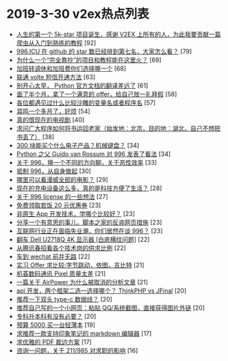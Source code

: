 # 2019-3-30 v2ex热点列表

+ [人生的第一个 5k-star 项目诞生，感谢 V2EX 上所有的人，为此我要贡献一篇爬虫从入门到熟练的教程](https://www.v2ex.com/t/550157#reply92) [92]
+ [996.ICU 在 github 的 star 数已经排到第七名，大家怎么看？](https://www.v2ex.com/t/550213#reply79) [79]
+ [为什么一个“完全靠抄”的项目和教程能在这里火？](https://www.v2ex.com/t/550323#reply69) [69]
+ [加班转调休和加班费你们选择哪一个](https://www.v2ex.com/t/550180#reply68) [68]
+ [联通 volte 短信开通方法](https://www.v2ex.com/t/550268#reply63) [63]
+ [别开心太早， Python 官方文档的翻译差远了](https://www.v2ex.com/t/550164#reply61) [61]
+ [面了半个月，拿了一个满意的 offer，给自己放一礼拜假](https://www.v2ex.com/t/550158#reply58) [58]
+ [各位都遇见过什么比较沙雕的变量名或者程序名](https://www.v2ex.com/t/550218#reply57) [57]
+ [耳鸣一个多月了，好烦](https://www.v2ex.com/t/550161#reply54) [54]
+ [真的恨现在的电视剧](https://www.v2ex.com/t/550226#reply40) [40]
+ [求问广大程序如何将书运回老家（始发地：北京，目的地：湖北，自己不想把书丢了）](https://www.v2ex.com/t/550294#reply38) [38]
+ [300 块能买个什么电子产品？机械键盘？](https://www.v2ex.com/t/550163#reply34) [34]
+ [Python 之父 Guido van Rossum 对 996 发表了看法](https://www.v2ex.com/t/550314#reply34) [34]
+ [关于 996，换一个不同的方向聊，关于恶性效率](https://www.v2ex.com/t/550203#reply33) [33]
+ [抵制 996，从自身做起](https://www.v2ex.com/t/550170#reply30) [30]
+ [哪里可以看漫威全部的电影？](https://www.v2ex.com/t/550211#reply29) [29]
+ [现在的充电设备这么多，真的是科技方便了生活？](https://www.v2ex.com/t/550177#reply28) [28]
+ [关于 996 license 的一些想法](https://www.v2ex.com/t/550243#reply27) [27]
+ [免费领取若饭 20 元优惠券](https://www.v2ex.com/t/550196#reply23) [23]
+ [非原生 App 开发技术，学哪个比较好？](https://www.v2ex.com/t/550238#reply23) [23]
+ [分享一个有意思的事儿，脚本之家的反盗网页措施](https://www.v2ex.com/t/550320#reply23) [23]
+ [互联网行业正在面临失业潮，你们居然在谈 996？](https://www.v2ex.com/t/550361#reply23) [23]
+ [翻车 Dell U2718Q 4K 显示器 [白底横纹问题]](https://www.v2ex.com/t/550225#reply22) [22]
+ [从腾讯春招看各个技术岗的供求比例](https://www.v2ex.com/t/550230#reply22) [22]
+ [车到 wechat 前并无路](https://www.v2ex.com/t/550284#reply22) [22]
+ [实习 Offer 求比较:字节跳动，依图，吉比特](https://www.v2ex.com/t/550176#reply21) [21]
+ [机荟数码通讯 Pixel 质量太差](https://www.v2ex.com/t/550182#reply21) [21]
+ [一篇关于 AirPower 为什么被取消的分析文章](https://www.v2ex.com/t/550229#reply21) [21]
+ [api 开发，两个框架二选一选择哪个？ ThinkPHP vs JFinal](https://www.v2ex.com/t/550191#reply20) [20]
+ [推荐一下双头 type-c 数据线？](https://www.v2ex.com/t/550236#reply20) [20]
+ [推荐自己写的一个小网页：粘贴 QQ/系统截图，直接获得图片外链](https://www.v2ex.com/t/550297#reply20) [20]
+ [专科升本科有没有必要？](https://www.v2ex.com/t/550299#reply20) [20]
+ [预算 5000 买一台轻薄本](https://www.v2ex.com/t/550356#reply19) [19]
+ [求推荐一款支持印象笔记的 markdown 编辑器](https://www.v2ex.com/t/550159#reply17) [17]
+ [求优雅的 PDF 裁边方案](https://www.v2ex.com/t/550215#reply17) [17]
+ [咨询一问题，关于 211/985 对求职的影响](https://www.v2ex.com/t/550301#reply16) [16]
